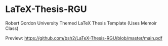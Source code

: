 # LaTeX-Thesis-RGU
Robert Gordon University Themed LaTeX Thesis Template (Uses Memoir Class)

Preview: https://github.com/bsh2/LaTeX-Thesis-RGU/blob/master/main.pdf
